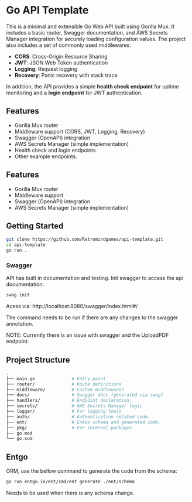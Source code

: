 # Go API Template

This is a minimal and extensible Go Web API built using Gorilla Mux. It includes a basic router, Swagger documentation, and AWS Secrets Manager integration for securely loading configuration values. The project also includes a set of commonly used middlewares:

- **CORS**: Cross-Origin Resource Sharing  
- **JWT**: JSON Web Token authentication  
- **Logging**: Request logging  
- **Recovery**: Panic recovery with stack trace  

In addition, the API provides a simple **health check endpoint** for uptime monitoring and a **login endpoint** for JWT authentication.

## Features

- Gorilla Mux router  
- Middleware support (CORS, JWT, Logging, Recovery)  
- Swagger (OpenAPI) integration  
- AWS Secrets Manager (simple implementation)  
- Health check and login endpoints  
- Other example endpoints. 


## Features

- Gorilla Mux router  
- Middleware support  
- Swagger (OpenAPI) integration  
- AWS Secrets Manager (simple implementation)  

## Getting Started

```bash
git clone https://github.com/Retromindgames/api-template.git
cd api-template
go run .
```

### Swagger

API has built in documentation and testing. 
Init swagger to access the api documentation:

```bash
swag init
```
Acess via: http://localhost:8080/swagger/index.html#/

The command needs to be run if there are any changes to the swagger annotation.

NOTE: Currently there is an issue with swagger and the UploadPDF endpoint.

## Project Structure


```bash
.
├── main.go              # Entry point
├── router/              # Route definitions
├── middleware/          # Custom middlewares
├── docs/                # Swagger docs (generated via swag)
├── handlers/            # Endpoint declaration.
├── secrets/             # AWS Secrets Manager logic
├── logger/              # For logging tools
├── auth/                # Authentication related code.
├── ent/                 # EntGo schema and generated code.
├── pkg/                 # For internal packages
├── go.mod
└── go.sum
```

## Entgo

ORM, use the bellow command to generate the code from the schema:

```bash
go run entgo.io/ent/cmd/ent generate ./ent/schema
```

Needs to be used when there is any schema change.